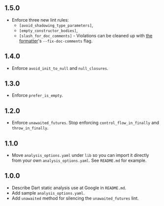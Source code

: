 ## 1.5.0

- Enforce three new lint rules:
  - `[avoid_shadowing_type_parameters]`,
  - `[empty_constructor_bodies]`,
  - `[slash_for_doc_comments]` - Violations can be cleaned up with
    [the formatter]'s `--fix-doc-comments` flag.

[avoid_shadowing_type_parameters]: http://dart-lang.github.io/linter/lints/avoid_shadowing_type_parameters.html
[empty_constructor_bodies]: http://dart-lang.github.io/linter/lints/empty_constructor_bodies.html
[slash_for_doc_comments]: http://dart-lang.github.io/linter/lints/slash_for_doc_comments.html
[the formatter]: https://github.com/dart-lang/dart_style#style-fixes

## 1.4.0

- Enforce `avoid_init_to_null` and `null_closures`.

## 1.3.0

- Enforce `prefer_is_empty`.

## 1.2.0

- Enforce `unawaited_futures`. Stop enforcing `control_flow_in_finally` and
  `throw_in_finally`.

## 1.1.0

- Move `analysis_options.yaml` under `lib` so you can import it directly from
  your own `analysis_options.yaml`. See `README.md` for example.

## 1.0.0

- Describe Dart static analysis use at Google in `README.md`.
- Add sample `analysis_options.yaml`.
- Add `unawaited` method for silencing the `unawaited_futures` lint.

